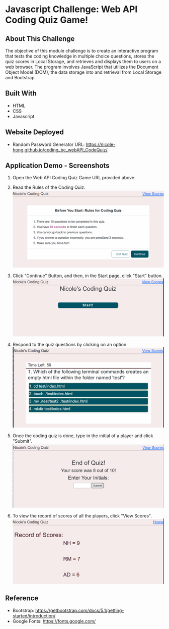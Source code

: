 # Javascript Challenge: Web API Coding Quiz Game!

## About This Challenge

The objective of this module challenge is to create an interactive program that tests the coding knowledge in multiple choice questions, stores the quiz scores in Local Storage, and retrieves and displays them to users on a web browser. The program involves JavaScript that utilizes the Document Object Model (DOM), the data storage into and retrieval from Local Storage and Bootstrap.


## Built With

* HTML
* CSS
* Javascript


## Website Deployed

* Random Password Generator URL: https://nicole-hong.github.io/coding_bc_webAPI_CodeQuiz/ 


## Application Demo - Screenshots

1. Open the Web API Coding Quiz Game URL provided above.
2. Read the Rules of the Coding Quiz.
![rules](https://github.com/Nicole-Hong/coding_bc_webAPI_CodeQuiz/blob/main/images/Rules.png)

3. Click "Continue" Button, and then, in the Start page, click "Start" button.
![start](https://github.com/Nicole-Hong/coding_bc_webAPI_CodeQuiz/blob/main/images/Start.png)

4. Respond to the quiz questions by clicking on an option.
![quiz](https://github.com/Nicole-Hong/coding_bc_webAPI_CodeQuiz/blob/main/images/Quiz.png)

5. Once the coding quiz is done, type in the initial of a player and click "Submit".
![initials](https://github.com/Nicole-Hong/coding_bc_webAPI_CodeQuiz/blob/main/images/Initials.png)

6. To view the record of scores of all the players, click "View Scores".
![scores](https://github.com/Nicole-Hong/coding_bc_webAPI_CodeQuiz/blob/main/images/Scores.png)


## Reference

* Bootstrap: https://getbootstrap.com/docs/5.1/getting-started/introduction/
* Google Fonts: https://fonts.google.com/ 

